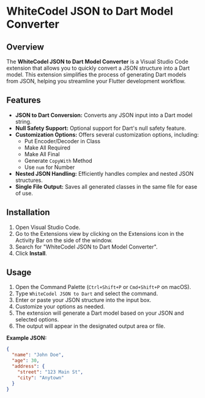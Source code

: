 # WhiteCodel JSON to Dart Model Converter

## Overview

The **WhiteCodel JSON to Dart Model Converter** is a Visual Studio Code extension that allows you to quickly convert a JSON structure into a Dart model. This extension simplifies the process of generating Dart models from JSON, helping you streamline your Flutter development workflow.

## Features

- **JSON to Dart Conversion:** Converts any JSON input into a Dart model string.
- **Null Safety Support:** Optional support for Dart's null safety feature.
- **Customization Options:** Offers several customization options, including:
  - Put Encoder/Decoder in Class
  - Make All Required
  - Make All Final
  - Generate `CopyWith` Method
  - Use `num` for Number
- **Nested JSON Handling:** Efficiently handles complex and nested JSON structures.
- **Single File Output:** Saves all generated classes in the same file for ease of use.

## Installation

1. Open Visual Studio Code.
2. Go to the Extensions view by clicking on the Extensions icon in the Activity Bar on the side of the window.
3. Search for "WhiteCodel JSON to Dart Model Converter".
4. Click **Install**.

## Usage

1. Open the Command Palette (`Ctrl+Shift+P` or `Cmd+Shift+P` on macOS).
2. Type `WhiteCodel JSON to Dart` and select the command.
3. Enter or paste your JSON structure into the input box.
4. Customize your options as needed.
5. The extension will generate a Dart model based on your JSON and selected options.
6. The output will appear in the designated output area or file.

**Example JSON:**

```json
{
  "name": "John Doe",
  "age": 30,
  "address": {
    "street": "123 Main St",
    "city": "Anytown"
  }
}



